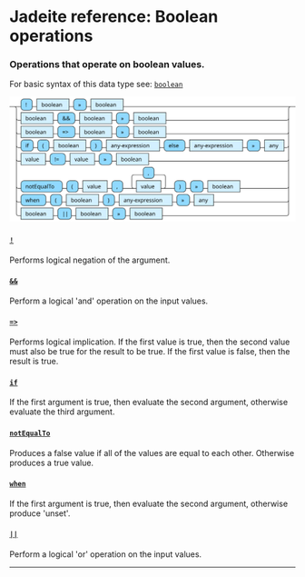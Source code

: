 <!---
  This markdown file was generated. Do not edit.
  -->

# Jadeite reference: Boolean operations

### <a name="boolean-op"></a>Operations that operate on boolean values.

For basic syntax of this data type see: [`boolean`](jadeite-basic-syntax-reference.md#boolean)

!["boolean-op"](./halite-bnf-diagrams/boolean-op-j.svg)

#### [`!`](jadeite-full-reference.md#_B)

Performs logical negation of the argument.

#### [`&&`](jadeite-full-reference.md#&&)

Perform a logical 'and' operation on the input values.

#### [`=>`](jadeite-full-reference.md#_E_G)

Performs logical implication. If the first value is true, then the second value must also be true for the result to be true. If the first value is false, then the result is true.

#### [`if`](jadeite-full-reference.md#if)

If the first argument is true, then evaluate the second argument, otherwise evaluate the third argument.

#### [`notEqualTo`](jadeite-full-reference.md#notEqualTo)

Produces a false value if all of the values are equal to each other. Otherwise produces a true value.

#### [`when`](jadeite-full-reference.md#when)

If the first argument is true, then evaluate the second argument, otherwise produce 'unset'.

#### [`||`](jadeite-full-reference.md#||)

Perform a logical 'or' operation on the input values.

---
